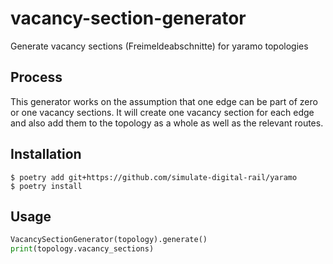 # vacancy-section-generator

Generate vacancy sections (Freimeldeabschnitte) for yaramo topologies

## Process

This generator works on the assumption that one edge can be part of zero or one vacancy sections.
It will create one vacancy section for each edge and also add them to the topology as a whole as
well as the relevant routes.

## Installation
```shell
$ poetry add git+https://github.com/simulate-digital-rail/yaramo
$ poetry install
```

## Usage

```python
VacancySectionGenerator(topology).generate()
print(topology.vacancy_sections)
```